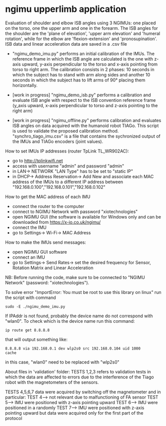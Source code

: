 # ngimu upperlimb application 

Evaluation of shoulder and elbow ISB angles using 3 NGIMUs: one placed on the torso, one the upper arm and one in the forearm.
The ISB angles for the shoulder are the 'plane of elevation', 'upper arm elevation' and 'humeral rotation', while for the elbow are 'flexion-extension' and 'pronosupination'.  
ISB data and linear acceleration data are saved in a .csv file

*  "ngimu_demo_imu.py" performs an initial calibration of the IMUs. The reference frame in which the ISB angle are calculated is
 the one with z-axis upward, y-axis perpendicular to the torso and x-axis pointing from torso to right arm. 
The calibration consists in 2 phases: 10 seconds in which the subject has to stand with arm along sides and another 10 seconds in which the subject has to lift arms of 90° placing them horizontally. 

* [work in progress] "ngimu_demo_isb.py"  performs a calibration and evaluate ISB angle with respect to the ISB convention reference frame (y_axis upward, x-axis perpendicular to torso and z-axis pointing to the right arm)

* [work in progress] "ngimu_offline.py" performs calibration and evaluates ISB angles on data acquired with the humanoid robot TIAGo. This script is used to validate the proposed calibration method. "synchro_tiago_imu.csv" is a file that contains the sychronized output of the IMUs and TIAGo encoders (joint values).

How to set IMUs IP addresses (router TpLink TL_WR902AC):
* go to http://tplinkwifi.net 
* access with username "admin" and password "admin"
* in LAN-> NETWORK "LAN Type" has to be set to "static IP" 
* in DHCP-> Address Reservation-> Add New and associate each MAC address of the IMUs to a different IP address between "192.168.0.100","192.168.0.101","192.168.0.102"

How to get the MAC address of each IMU
* connect the router to the computer
* connect to NGIMU Network with password "xiotechnologies"
* open NGIMU GUI (the software is available for Windows only and can be downloaded from https://x-io.co.uk/ngimu/
* connect the IMU 
* go to Settings-> Wi-Fi-> MAC Address 

How to make the IMUs send messages: 
* open NGIMU GUI  software 
* connect an IMU
* go to Settings-> Send Rates-> set the desired frequency for Sensor, Rotation Matrix and Linear Acceleration 

NB: Before running the code, make sure to be connected to "NGIMU Network" (password: "xiotechnologies").



To solve  error "ImportError: You must be root to use this library on linux" run the script with command

```
sudo -E ./ngimu_demo_imu.py
```

If IPAddr is not found, probably the device name do not correspond with "wlan0". To check which is the device name run this command: 

```
ip route get 8.8.8.8
```
that will output something like: 


```
8.8.8.8 via 192.168.0.1 dev wlp2s0 src 192.168.0.104 uid 1000
cache 
```
in this case, "wlan0" need to be replaced with "wlp2s0" 


About files in 'validation' folder: 
TESTS 1,2,3 refers to validation tests in which the data are affected to errors due to the interference of the Tiago robot with the magnetometers of the sensors. 

TESTS 4,5,6,7 data were acquired by switching off the magnetometer and in particular:
TEST 4--> not relevant due to malfunctioning of FA sensor
TEST 5--> IMU were positioned with z-axis pointing upward
TEST 6--> IMU were positioned in a randomly 
TEST 7--> IMU were positioned with z-axis pointing upward but data were acquired only for the first part of the protocol



